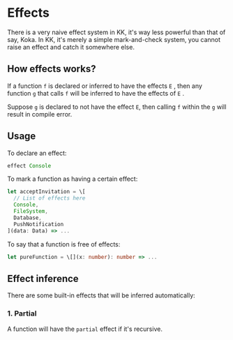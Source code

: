 # Effects

There is a very naive effect system in KK, it's way less powerful than that of say, Koka. In KK, it's merely a simple mark-and-check system, you cannot raise an effect and catch it somewhere else.

## How effects works?

If a function `f` is declared or inferred to have the effects `E` , then any function `g` that calls `f` will be inferred to have the effects of `E` .

Suppose `g` is declared to not have the effect `E`, then calling `f` within the `g` will result in compile error.

## Usage

To declare an effect:

```typescript
effect Console
```

To mark a function as having a certain effect:

```typescript
let acceptInvitation = \[
  // List of effects here
  Console,
  FileSystem,
  Database,
  PushNotification
](data: Data) => ...
```

To say that a function is free of effects:

```typescript
let pureFunction = \[](x: number): number => ...
```

## Effect inference

There are some built-in effects that will be inferred automatically:

### 1. Partial

A function will have the `partial` effect if it's recursive.

